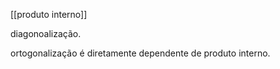 [[produto interno]]

diagonoalização.

ortogonalização é diretamente dependente de produto interno.



